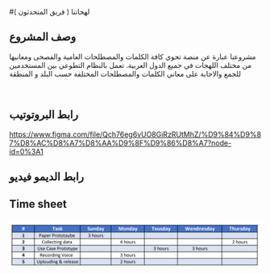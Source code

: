 #لهجاتنا ( فريق المتحدثون )
  
## وصف المشروع 
مشروعنا عبارة عن منصة تحوي كافة الكلمات والمصطلحات العامية والفصحى ومعانيها من مختلف اللهجات في جميع الدول العربية. تعمل بالنظام التطوعي بين المستخدمين للجمع والاجابة على معاني الكلمات والمصطلحات المختلفة حسب البلد و المنطقة

<br/>


## رابط البروتوتيب

https://www.figma.com/file/Qch76eg6vUO8GiRzRUtMhZ/%D9%84%D9%87%D8%AC%D8%A7%D8%AA%D9%8F%D9%86%D8%A7?node-id=0%3A1


## رابط الديمو فيديو

## Time sheet
![](Time%20Line.png)
